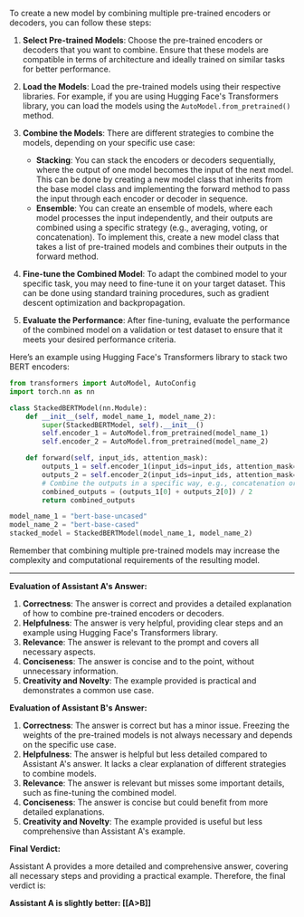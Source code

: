 
To create a new model by combining multiple pre-trained encoders or decoders, you can follow these steps:

1. **Select Pre-trained Models**: Choose the pre-trained encoders or decoders that you want to combine. Ensure that these models are compatible in terms of architecture and ideally trained on similar tasks for better performance.

2. **Load the Models**: Load the pre-trained models using their respective libraries. For example, if you are using Hugging Face's Transformers library, you can load the models using the `AutoModel.from_pretrained()` method.

3. **Combine the Models**: There are different strategies to combine the models, depending on your specific use case:
   - **Stacking**: You can stack the encoders or decoders sequentially, where the output of one model becomes the input of the next model. This can be done by creating a new model class that inherits from the base model class and implementing the forward method to pass the input through each encoder or decoder in sequence.
   - **Ensemble**: You can create an ensemble of models, where each model processes the input independently, and their outputs are combined using a specific strategy (e.g., averaging, voting, or concatenation). To implement this, create a new model class that takes a list of pre-trained models and combines their outputs in the forward method.

4. **Fine-tune the Combined Model**: To adapt the combined model to your specific task, you may need to fine-tune it on your target dataset. This can be done using standard training procedures, such as gradient descent optimization and backpropagation.

5. **Evaluate the Performance**: After fine-tuning, evaluate the performance of the combined model on a validation or test dataset to ensure that it meets your desired performance criteria.

Here’s an example using Hugging Face's Transformers library to stack two BERT encoders:

```python
from transformers import AutoModel, AutoConfig
import torch.nn as nn

class StackedBERTModel(nn.Module):
    def __init__(self, model_name_1, model_name_2):
        super(StackedBERTModel, self).__init__()
        self.encoder_1 = AutoModel.from_pretrained(model_name_1)
        self.encoder_2 = AutoModel.from_pretrained(model_name_2)

    def forward(self, input_ids, attention_mask):
        outputs_1 = self.encoder_1(input_ids=input_ids, attention_mask=attention_mask)
        outputs_2 = self.encoder_2(input_ids=input_ids, attention_mask=attention_mask)
        # Combine the outputs in a specific way, e.g., concatenation or averaging
        combined_outputs = (outputs_1[0] + outputs_2[0]) / 2
        return combined_outputs

model_name_1 = "bert-base-uncased"
model_name_2 = "bert-base-cased"
stacked_model = StackedBERTModel(model_name_1, model_name_2)
```

Remember that combining multiple pre-trained models may increase the complexity and computational requirements of the resulting model.

---

**Evaluation of Assistant A's Answer:**

1. **Correctness**: The answer is correct and provides a detailed explanation of how to combine pre-trained encoders or decoders.
2. **Helpfulness**: The answer is very helpful, providing clear steps and an example using Hugging Face's Transformers library.
3. **Relevance**: The answer is relevant to the prompt and covers all necessary aspects.
4. **Conciseness**: The answer is concise and to the point, without unnecessary information.
5. **Creativity and Novelty**: The example provided is practical and demonstrates a common use case.

**Evaluation of Assistant B's Answer:**

1. **Correctness**: The answer is correct but has a minor issue. Freezing the weights of the pre-trained models is not always necessary and depends on the specific use case.
2. **Helpfulness**: The answer is helpful but less detailed compared to Assistant A's answer. It lacks a clear explanation of different strategies to combine models.
3. **Relevance**: The answer is relevant but misses some important details, such as fine-tuning the combined model.
4. **Conciseness**: The answer is concise but could benefit from more detailed explanations.
5. **Creativity and Novelty**: The example provided is useful but less comprehensive than Assistant A's example.

**Final Verdict:**

Assistant A provides a more detailed and comprehensive answer, covering all necessary steps and providing a practical example. Therefore, the final verdict is:

**Assistant A is slightly better: [[A>B]]**